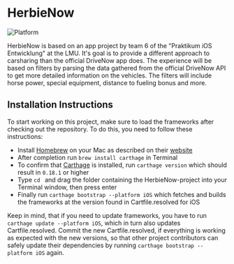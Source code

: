 # HerbieNow
![Platform](https://img.shields.io/badge/Platform-iOS-lightgrey.svg)

HerbieNow is based on an app project by team 6 of the "Praktikum iOS Entwicklung" at the LMU. It's goal is to provide a different approach to carsharing than the official DriveNow app does. The experience will be based on filters by parsing the data gathered from the official DriveNow API to get more detailed information on the vehicles. The filters will include horse power, special equipment, distance to fueling bonus and more.

## Installation Instructions
To start working on this project, make sure to load the frameworks after checking out the repository. To do this, you need to follow these instructions:
* Install [Homebrew](http://brew.sh/) on your Mac as described on their [website](http://brew.sh/)
* After completion run `brew install carthage` in Terminal
* To confirm that [Carthage](https://github.com/Carthage/Carthage) is installed, run `carthage version` which should result in `0.18.1` or higher
* Type `cd ` and drag the folder containing the HerbieNow-project into your Terminal window, then press enter
* Finally run `carthage bootstrap --platform iOS` which fetches and builds the frameworks at the version found in Cartfile.resolved for iOS

Keep in mind, that if you need to update frameworks, you have to run `carthage update --platform iOS`, which in turn also updates Cartfile.resolved. Commit the new Cartfile.resolved, if everything is working as expected with the new versions, so that other project contributors can safely update their dependencies by running `carthage bootstrap --platform iOS` again.
